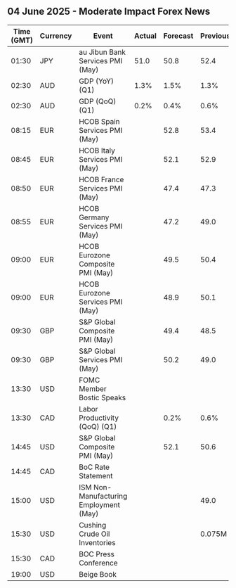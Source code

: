 ## 04 June 2025 - Moderate Impact Forex News

| Time (GMT) | Currency | Event | Actual | Forecast | Previous |
|------|----------|-------|--------|----------|----------|
| 01:30 | JPY | au Jibun Bank Services PMI (May) | 51.0 | 50.8 | 52.4 |
| 02:30 | AUD | GDP (YoY) (Q1) | 1.3% | 1.5% | 1.3% |
| 02:30 | AUD | GDP (QoQ) (Q1) | 0.2% | 0.4% | 0.6% |
| 08:15 | EUR | HCOB Spain Services PMI (May) |  | 52.8 | 53.4 |
| 08:45 | EUR | HCOB Italy Services PMI (May) |  | 52.1 | 52.9 |
| 08:50 | EUR | HCOB France Services PMI (May) |  | 47.4 | 47.3 |
| 08:55 | EUR | HCOB Germany Services PMI (May) |  | 47.2 | 49.0 |
| 09:00 | EUR | HCOB Eurozone Composite PMI (May) |  | 49.5 | 50.4 |
| 09:00 | EUR | HCOB Eurozone Services PMI (May) |  | 48.9 | 50.1 |
| 09:30 | GBP | S&P Global Composite PMI (May) |  | 49.4 | 48.5 |
| 09:30 | GBP | S&P Global Services PMI (May) |  | 50.2 | 49.0 |
| 13:30 | USD | FOMC Member Bostic Speaks |  |  |  |
| 13:30 | CAD | Labor Productivity (QoQ) (Q1) |  | 0.2% | 0.6% |
| 14:45 | USD | S&P Global Composite PMI (May) |  | 52.1 | 50.6 |
| 14:45 | CAD | BoC Rate Statement |  |  |  |
| 15:00 | USD | ISM Non-Manufacturing Employment (May) |  |  | 49.0 |
| 15:30 | USD | Cushing Crude Oil Inventories |  |  | 0.075M |
| 15:30 | CAD | BOC Press Conference |  |  |  |
| 19:00 | USD | Beige Book |  |  |  |
